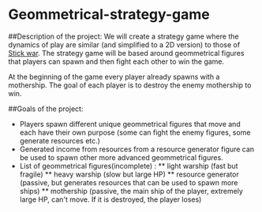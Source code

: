 # Geommetrical-strategy-game
##Description of the project:
We will create a strategy game where the dynamics of play are similar (and simplified to a 2D version) to those of [Stick war](https://www.google.com/search?q=stick+war&rlz=1C1CHBD_enSI870SI870&sxsrf=ALiCzsbW7GXfbUzEd74wXAanxx0JJu1hcQ:1651837377096&source=lnms&tbm=isch&sa=X&ved=2ahUKEwjsmdrg5cr3AhXwS_EDHWDMB_EQ_AUoAXoECAEQAw&biw=1680&bih=882&dpr=1#imgrc=oKU4aPD7sIfZsM).
The strategy game will be based around geommetrical figures that players can spawn and then fight each other to win the game.

At the beginning of the game every player already spawns with a mothership. The goal of each player is to destroy the enemy mothership to win.

##Goals of the project:
* Players spawn different unique geommetrical figures that move and each have their own purpose (some can fight the enemy figures, some generate resources etc.)
* Generated income from resources from a resource generator figure can be used to spawn other more advanced geommetrical figures.
* List of geommetrical figures(incomplete) : 
** light warship (fast but fragile)
** heavy warship (slow but large HP)
** resource generator (passive, but generates resources that can be used to spawn more ships)
** mothership (passive, the main ship of the player, extremely large HP, can't move. If it is destroyed, the player loses)

